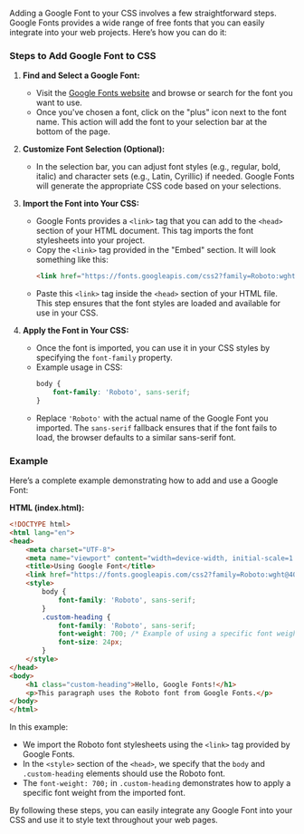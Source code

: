 Adding a Google Font to your CSS involves a few straightforward steps. Google Fonts provides a wide range of free fonts that you can easily integrate into your web projects. Here’s how you can do it:

### Steps to Add Google Font to CSS

1. **Find and Select a Google Font:**
   - Visit the [Google Fonts website](https://fonts.google.com/) and browse or search for the font you want to use.
   - Once you've chosen a font, click on the "plus" icon next to the font name. This action will add the font to your selection bar at the bottom of the page.

2. **Customize Font Selection (Optional):**
   - In the selection bar, you can adjust font styles (e.g., regular, bold, italic) and character sets (e.g., Latin, Cyrillic) if needed. Google Fonts will generate the appropriate CSS code based on your selections.

3. **Import the Font into Your CSS:**
   - Google Fonts provides a `<link>` tag that you can add to the `<head>` section of your HTML document. This tag imports the font stylesheets into your project.
   - Copy the `<link>` tag provided in the "Embed" section. It will look something like this:
     ```html
     <link href="https://fonts.googleapis.com/css2?family=Roboto:wght@400;700&display=swap" rel="stylesheet">
     ```
   - Paste this `<link>` tag inside the `<head>` section of your HTML file. This step ensures that the font styles are loaded and available for use in your CSS.

4. **Apply the Font in Your CSS:**
   - Once the font is imported, you can use it in your CSS styles by specifying the `font-family` property.
   - Example usage in CSS:
     ```css
     body {
         font-family: 'Roboto', sans-serif;
     }
     ```
   - Replace `'Roboto'` with the actual name of the Google Font you imported. The `sans-serif` fallback ensures that if the font fails to load, the browser defaults to a similar sans-serif font.

### Example

Here’s a complete example demonstrating how to add and use a Google Font:

**HTML (index.html):**
```html
<!DOCTYPE html>
<html lang="en">
<head>
    <meta charset="UTF-8">
    <meta name="viewport" content="width=device-width, initial-scale=1.0">
    <title>Using Google Font</title>
    <link href="https://fonts.googleapis.com/css2?family=Roboto:wght@400;700&display=swap" rel="stylesheet">
    <style>
        body {
            font-family: 'Roboto', sans-serif;
        }
        .custom-heading {
            font-family: 'Roboto', sans-serif;
            font-weight: 700; /* Example of using a specific font weight */
            font-size: 24px;
        }
    </style>
</head>
<body>
    <h1 class="custom-heading">Hello, Google Fonts!</h1>
    <p>This paragraph uses the Roboto font from Google Fonts.</p>
</body>
</html>
```

In this example:
- We import the Roboto font stylesheets using the `<link>` tag provided by Google Fonts.
- In the `<style>` section of the `<head>`, we specify that the `body` and `.custom-heading` elements should use the Roboto font.
- The `font-weight: 700;` in `.custom-heading` demonstrates how to apply a specific font weight from the imported font.

By following these steps, you can easily integrate any Google Font into your CSS and use it to style text throughout your web pages.